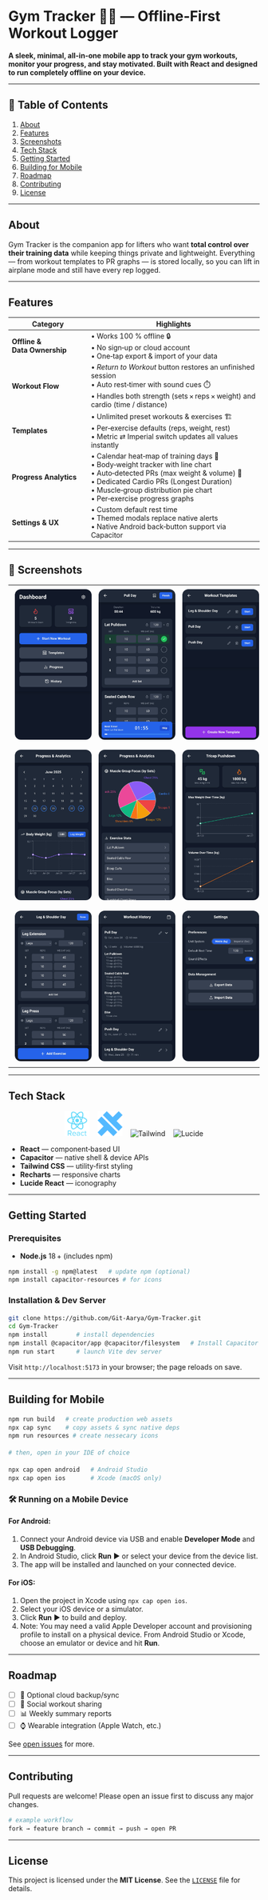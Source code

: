 # Gym Tracker 🏋️‍♂️ — Offline‑First Workout Logger

**A sleek, minimal, all-in-one mobile app to track your gym workouts, monitor your progress, and stay motivated. Built with React and designed to run completely offline on your device.**


---

## 📑 Table of Contents

1. [About](#about)
2. [Features](#features)
3. [Screenshots](#screenshots)
4. [Tech Stack](#tech-stack)
5. [Getting Started](#getting-started)
6. [Building for Mobile](#building-for-mobile)
7. [Roadmap](#roadmap)
8. [Contributing](#contributing)
9. [License](#license)

---

## About

Gym Tracker is the companion app for lifters who want **total control over their training data** while keeping things private and lightweight. Everything — from workout templates to PR graphs — is stored locally, so you can lift in airplane mode and still have every rep logged.

---

## Features

| Category                     | Highlights                                                                                                                                                                                                  |
| ---------------------------- | ----------------------------------------------------------------------------------------------------------------------------------------------------------------------------------------------------------- |
| **Offline & Data Ownership** | • Works 100 % offline 🔒<br>• No sign‑up or cloud account <br>• One‑tap export & import of your data                                                                                                        |
| **Workout Flow**             | • *Return to Workout* button restores an unfinished session<br>• Auto rest‑timer with sound cues ⏱️<br>• Handles both strength (sets × reps × weight) and cardio (time / distance)                          |
| **Templates**                | • Unlimited preset workouts & exercises 🏗️<br>• Per‑exercise defaults (reps, weight, rest)<br>• Metric ⇄ Imperial switch updates all values instantly                                                      |
| **Progress Analytics**       | • Calendar heat‑map of training days 📆<br>• Body‑weight tracker with line chart<br>• Auto‑detected PRs (max weight & volume) 🏅<br> • Dedicated Cardio PRs (Longest Duration)<br>• Muscle‑group distribution pie chart<br>• Per‑exercise progress graphs |
| **Settings & UX**            | • Custom default rest time<br>• Themed modals replace native alerts<br>• Native Android back‑button support via Capacitor                                                                                   |

---

## 📸 Screenshots

<p align="center">
<table border="0" cellpadding="6" cellspacing="0">
  <tr>
    <td><img src="repo_assets/gym-tracker-ss/cropped_Dashboard.jpg" alt="Dashboard" style="border-radius:12px; margin:6px;" width="220"/></td>
    <td><img src="repo_assets/gym-tracker-ss/cropped_Active_Workout.jpg" alt="Active Workout" style="border-radius:12px; margin:6px;" width="220"/></td>
    <td><img src="repo_assets/gym-tracker-ss/cropped_Workout_Templates.jpg" alt="Templates" style="border-radius:12px; margin:6px;" width="220"/></td>
  </tr>
  <tr>
    <td><img src="repo_assets/gym-tracker-ss/cropped_Progress_Analytics_1.jpg" alt="Calendar & Body Weight" style="border-radius:12px; margin:6px;" width="220"/></td>
    <td><img src="repo_assets/gym-tracker-ss/cropped_Progress_Analytics_2.jpg" alt="Progress Charts" style="border-radius:12px; margin:6px;" width="220"/></td>
    <td><img src="repo_assets/gym-tracker-ss/cropped_Exercise_Stat.jpg" alt="Exercise Stats" style="border-radius:12px; margin:6px;" width="220"/></td>
  </tr>
  <tr>
    <td><img src="repo_assets/gym-tracker-ss/cropped_Workout_Template_editing.jpg" alt="Template Editing" style="border-radius:12px; margin:6px;" width="220"/></td>
    <td><img src="repo_assets/gym-tracker-ss/cropped_Workout_History.jpg" alt="Workout History" style="border-radius:12px; margin:6px;" width="220"/></td>
    <td><img src="repo_assets/gym-tracker-ss/cropped_Settings.jpg" alt="Settings" style="border-radius:12px; margin:6px;" width="220"/></td>
  </tr>
</table>
</p>

---

## Tech Stack

<div align="center">
  <img src="https://raw.githubusercontent.com/devicons/devicon/master/icons/react/react-original-wordmark.svg" alt="React" width="50" />
  &nbsp;&nbsp;
  <img src="https://github.com/devicons/devicon/blob/master/icons/capacitor/capacitor-plain.svg" alt="Capacitor" width="50" />
  &nbsp;&nbsp;
  <img src="https://www.vectorlogo.zone/logos/tailwindcss/tailwindcss-icon.svg" alt="Tailwind" width="50" />
  &nbsp;&nbsp;
  <img src="https://lucide.dev/logo.light.svg" alt="Lucide" width="50" />
</div>

* **React** — component‑based UI
* **Capacitor** — native shell & device APIs
* **Tailwind CSS** — utility‑first styling
* **Recharts** — responsive charts
* **Lucide React** — iconography

---

## Getting Started

### Prerequisites

* **Node.js** 18 + (includes npm)

```bash
npm install -g npm@latest   # update npm (optional)
npm install capacitor-resources # for icons
```

### Installation & Dev Server

```bash
git clone https://github.com/Git-Aarya/Gym-Tracker.git
cd Gym-Tracker
npm install        # install dependencies
npm install @capacitor/app @capacitor/filesystem   # Install Capacitor dependencies for native features
npm run start      # launch Vite dev server
```

Visit `http://localhost:5173` in your browser; the page reloads on save.

---

## Building for Mobile

```bash
npm run build   # create production web assets
npx cap sync    # copy assets & sync native deps
npm run resources # create nessecary icons

# then, open in your IDE of choice

npx cap open android   # Android Studio
npx cap open ios       # Xcode (macOS only)
```

### 🛠️ Running on a Mobile Device

#### For Android:

1. Connect your Android device via USB and enable **Developer Mode** and **USB Debugging**.
2. In Android Studio, click **Run** ▶ or select your device from the device list.
3. The app will be installed and launched on your connected device.

#### For iOS:

1. Open the project in Xcode using `npx cap open ios`.
2. Select your iOS device or a simulator.
3. Click **Run** ▶ to build and deploy.
4. Note: You may need a valid Apple Developer account and provisioning profile to install on a physical device. From Android Studio or Xcode, choose an emulator or device and hit **Run**.

---

## Roadmap

* [ ] 🔄 Optional cloud backup/sync
* [ ] 🤝 Social workout sharing
* [ ] 📊 Weekly summary reports
* [ ] ⌚ Wearable integration (Apple Watch, etc.)

See [open issues](https://github.com/Git-Aarya/Gym-Tracker/issues) for more.

---

## Contributing

Pull requests are welcome! Please open an issue first to discuss any major changes.

```bash
# example workflow
fork → feature branch → commit → push → open PR
```

---

## License

This project is licensed under the **MIT License**. See the [`LICENSE`](LICENSE) file for details.





